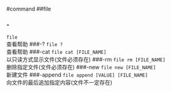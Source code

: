 #command
##file
### -
`file` \
查看帮助
###-?
`file ?`\
查看帮助
###-cat
`file cat [FILE_NAME]`\
以只读方式显示文件(文件必须存在)
###-rm
`file rm [FILE_NAME]`\
删除指定文件(文件必须存在)
###-new
`file new [FILE_NAME]`\
新建文件
###-append
`file append [VALUE] [FILE_NAME]`\
向文件的最后追加指定内容(文件不一定存在)
